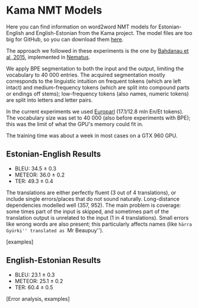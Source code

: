 # Kama NMT Models

Here you can find information on word2word NMT models for Estonian-English and English-Estonian from the Kama project. The model files are too big for GitHub, so you can download them [here](http://statmt.ut.ee/kama).

The approach we followed in these experiments is the one by [Bahdanau et al, 2015](https://arxiv.org/pdf/1409.0473v7.pdf), implemented in [Nematus](https://github.com/rsennrich/nematus).

We apply BPE segmentation to both the input and the output, limiting the vocabulary to 40 000 entries. The acquired segmentation mostly corresponds to the linguistic intuition on frequent tokens (which are left intact) and medium-frequency tokens (which are split into compound parts or endings off stems); low-frequency tokens (also names, numeric tokens) are split into letters and letter pairs.

In the current experiments we used [Europarl](http://statmt.org/europarl) (17.1/12.8 mln En/Et tokens). The vocabulary size was set to 40 000 (also before experiments with BPE); this was the limit of what the GPU's memory could fit in.

The training time was about a week in most cases on a GTX 960 GPU.

## Estonian-English Results

* BLEU: 34.5 ± 0.3
* METEOR: 36.0 ± 0.2
* TER: 49.3 ± 0.4

The translations are either perfectly fluent (3 out of 4 translations), or include single errors/places that do not sound naturally. Long-distance dependencies modelled well (357, 952). The main problem is coverage: some times part of the input is skipped, and sometimes part of the translation output is unrelated to the input (1 in 4 translations). Small errors like wrong words are also present; this particularly affects names (like ``härra Gyürki'' translated as ``Mr Beaupuy'').

[examples]

## English-Estonian Results

* BLEU: 23.1 ± 0.3
* METEOR: 25.1 ± 0.2
* TER: 60.4 ± 0.5

[Error analysis, examples]
